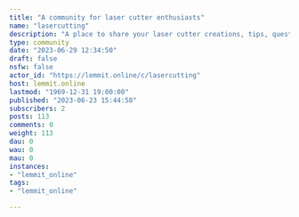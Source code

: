 ```yaml
---
title: "A community for laser cutter enthusiasts" 
name: "lasercutting"
description: "A place to share your laser cutter creations, tips, questions and other laser cutter related information."
type: community
date: "2023-06-29 12:34:50"
draft: false
nsfw: false
actor_id: "https://lemmit.online/c/lasercutting"
host: lemmit.online
lastmod: "1969-12-31 19:00:00"
published: "2023-06-23 15:44:58"
subscribers: 2
posts: 113
comments: 0
weight: 113
dau: 0
wau: 0
mau: 0
instances:
- "lemmit_online"
tags: 
- "lemmit_online"

---
```

